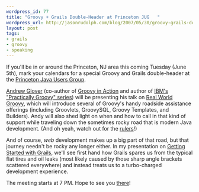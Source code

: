 ```yaml
--- 
wordpress_id: 77
title: "Groovy + Grails Double-Header at Princeton JUG   "
wordpress_url: http://jasonrudolph.com/blog/2007/05/30/groovy-grails-double-header-at-princeton-jug/
layout: post
tags:
- grails
- groovy
- speaking	
---
```

If you'll be in or around the Princeton, NJ area this coming Tuesday (June 5th), mark your calendars for a special Groovy and Grails double-header at the [Princeton Java Users Group](http://www.weekendwithexperts.com/meetings.do).  

[Andrew Glover](http://thediscoblog.com) (co-author of [Groovy in Action](http://manning.com/koenig) and author of [IBM's "Practically Groovy" series](http://www.ibm.com/developerworks/views/java/libraryview.jsp?search_by=practically+groovy:)) will be presenting his talk on [Real World Groovy](http://www.nofluffjuststuff.com/speaker_topic_view.jsp?topicId=314), which will introduce several of Groovy's handy roadside assistance offerings (including Groovlets, GroovySQL, Groovy Templates, and Builders).  Andy will also shed light on when and how to call in that kind of support while traveling down the sometimes rocky road that is modern Java development.  (And oh yeah, watch out for the [rulers](http://www.testearly.com/images/ruler/ruler-sm.png)!)  

And of course, *web* development makes up a big part of that road, but that journey needn't be rocky any longer either.  In my presentation on [Getting Started with Grails](http://www.nofluffjuststuff.com/speaker_topic_view.jsp?topicId=608), we'll see first hand how Grails spares us from the typical flat tires and oil leaks (most likely caused by those sharp angle brackets scattered everywhere) and instead treats us to a turbo-charged development experience. 

The meeting starts at 7 PM.  Hope to see you [there](http://www.weekendwithexperts.com/meetings.do)!
